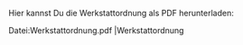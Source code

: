 Hier kannst Du die Werkstattordnung als PDF herunterladen:

Datei:Werkstattordnung.pdf ‎|Werkstattordnung